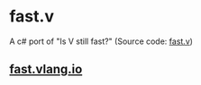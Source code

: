 # fast.v

A c# port of "Is V still fast?" (Source code: [fast.v](https://github.com/vlang/v/blob/master/tools/fast/fast.v))


## [fast.vlang.io](https://fast.vlang.io/)
